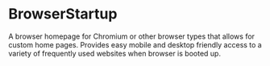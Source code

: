# BrowserStartup
A browser homepage for Chromium or other browser types that allows for custom home pages. Provides easy mobile and desktop friendly access to a variety of frequently used websites when browser is booted up.
